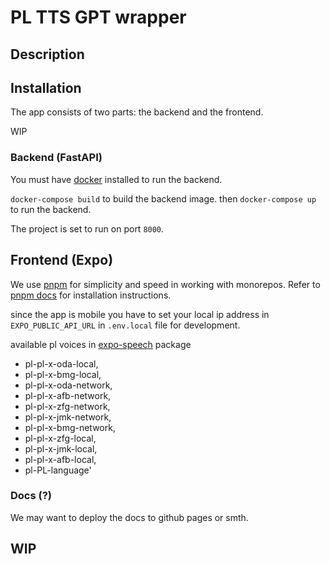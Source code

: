 # PL TTS GPT wrapper

## Description

## Installation

The app consists of two parts: the backend and the frontend.

WIP

### Backend (FastAPI)

You must have [docker](https://docs.docker.com/get-docker/) installed to run the backend.

`docker-compose build` to build the backend image.
then
`docker-compose up` to run the backend.

The project is set to run on port `8000`.

## Frontend (Expo)

We use [pnpm](https://pnpm.io/) for simplicity and speed in working with monorepos. Refer to [pnpm docs](https://pnpm.io/installation) for installation instructions.

since the app is mobile you have to set your local ip address in `EXPO_PUBLIC_API_URL` in `.env.local` file for development.

available pl voices in [expo-speech](https://docs.expo.dev/versions/latest/sdk/localization/) package

- pl-pl-x-oda-local,
- pl-pl-x-bmg-local,
- pl-pl-x-oda-network,
- pl-pl-x-afb-network,
- pl-pl-x-zfg-network,
- pl-pl-x-jmk-network,
- pl-pl-x-bmg-network,
- pl-pl-x-zfg-local,
- pl-pl-x-jmk-local,
- pl-pl-x-afb-local,
- pl-PL-language'

### Docs (?)

We may want to deploy the docs to github pages or smth.

## WIP
